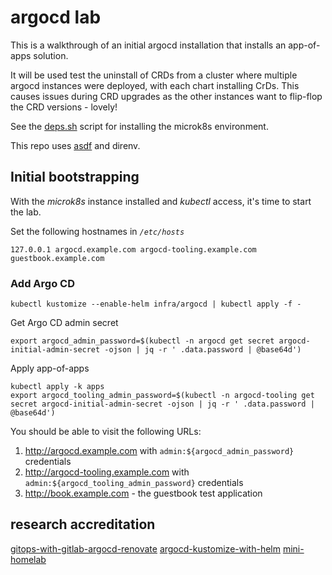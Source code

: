 # argocd lab

This is a walkthrough of an initial argocd installation that installs an app-of-apps solution.

It will be used test the uninstall of CRDs from a cluster where multiple argocd instances were deployed, with each chart installing CrDs. This causes issues during CRD upgrades as the other instances want to flip-flop the CRD versions - lovely!

See the [deps.sh](deps.sh) script for installing the microk8s environment.

This repo uses [asdf](https://github.com/asdf-vm/asdf-vm) and direnv.

## Initial bootstrapping

With the _microk8s_ instance installed and _kubectl_ access, it's time to start the lab.

Set the following hostnames in _`/etc/hosts`_

```shell
127.0.0.1 argocd.example.com argocd-tooling.example.com guestbook.example.com
```

### Add Argo CD

```shell
kubectl kustomize --enable-helm infra/argocd | kubectl apply -f -
```

Get Argo CD admin secret

```shell
export argocd_admin_password=$(kubectl -n argocd get secret argocd-initial-admin-secret -ojson | jq -r ' .data.password | @base64d')
```

Apply app-of-apps

```shell
kubectl apply -k apps
export argocd_tooling_admin_password=$(kubectl -n argocd-tooling get secret argocd-initial-admin-secret -ojson | jq -r ' .data.password | @base64d')
```

You should be able to visit the following URLs:

1. http://argocd.example.com with `admin:${argocd_admin_password}` credentials
1. http://argocd-tooling.example.com with `admin:${argocd_tooling_admin_password}` credentials
1. http://book.example.com - the guestbook test application

## research accreditation

[gitops-with-gitlab-argocd-renovate](https://www.augmentedmind.de/2021/12/26/gitops-with-gitlab-argocd-renovate/)
[argocd-kustomize-with-helm](https://blog.stonegarden.dev/articles/2023/09/argocd-kustomize-with-helm/)
[mini-homelab](https://gitlab.com/vehagn/mini-homelab)
